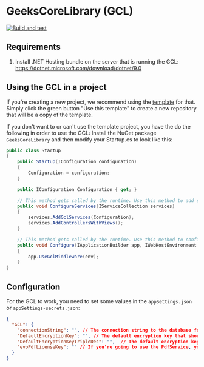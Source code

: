 # GeeksCoreLibrary (GCL)
[![Build and test](https://github.com/happy-geeks/geeks-core-library/actions/workflows/build-and-test.yml/badge.svg)](https://github.com/happy-geeks/geeks-core-library/actions/workflows/build-and-test.yml)
## Requirements
1. Install .NET Hosting bundle on the server that is running the GCL: https://dotnet.microsoft.com/download/dotnet/9.0

## Using the GCL in a project 
If you're creating a new project, we recommend using the [template](https://github.com/happy-geeks/Gcl-Template) for that. Simply click the green button "Use this template" to create a new repository that will be a copy of the template.

If you don't want to or can't use the template project, you have the do the following in order to use the GCL:
Install the NuGet package `GeeksCoreLibrary` and then modify your Startup.cs to look like this:
```C#
public class Startup
{
    public Startup(IConfiguration configuration)
    {
        Configuration = configuration;
    }

    public IConfiguration Configuration { get; }

    // This method gets called by the runtime. Use this method to add services to the container.
    public void ConfigureServices(IServiceCollection services)
    {
        services.AddGclServices(Configuration);
        services.AddControllersWithViews();
    }

    // This method gets called by the runtime. Use this method to configure the HTTP request pipeline.
    public void Configure(IApplicationBuilder app, IWebHostEnvironment env)
    {
        app.UseGclMiddleware(env);
    }
}
```


## Configuration
For the GCL to work, you need to set some values in the `appSettings.json` or `appSettings-secrets.json`:
```json
{
  "GCL": {
    "connectionString": "", // The connection string to the database for this project.
    "DefaultEncryptionKey": "", // The default encryption key that should be used for encrypting values with AES when no encryption key is given.
    "DefaultEncryptionKeyTripleDes": "",  // The default encryption key that should be used for encrypting values with Tripe DES when no encryption key is given.
    "evoPdfLicenseKey": "" // If you're going to use the PdfService, you need a license key for Evo PDF, or make your own implementation.
  }
}
```
